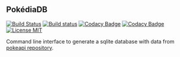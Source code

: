 ## PokédiaDB

[![Build Status](https://travis-ci.org/Kynarth/pokediadb.svg?branch=master)](https://travis-ci.org/Kynarth/pokediadb)
[![Build status](https://ci.appveyor.com/api/projects/status/92n2ff3r3qc5lhkq?svg=true)](https://ci.appveyor.com/project/Kynarth/pokediadb)
[![Codacy Badge](https://api.codacy.com/project/badge/Grade/9a0b4c75b1274f4893ef8135ef90f79f)](https://www.codacy.com/app/Kynarth/pokediadb?utm_source=github.com&amp;utm_medium=referral&amp;utm_content=Kynarth/pokediadb&amp;utm_campaign=Badge_Grade)
[![Codacy Badge](https://api.codacy.com/project/badge/Coverage/9a0b4c75b1274f4893ef8135ef90f79f)](https://www.codacy.com/app/Kynarth/pokediadb?utm_source=github.com&amp;utm_medium=referral&amp;utm_content=Kynarth/pokediadb&amp;utm_campaign=Badge_Coverage)
[![License MIT](http://img.shields.io/:license-mit-blue.svg)](http://doge.mit-license.org)

Command line interface to generate a sqlite database with data from
[pokeapi repository](https://github.com/PokeAPI/pokeapi).

